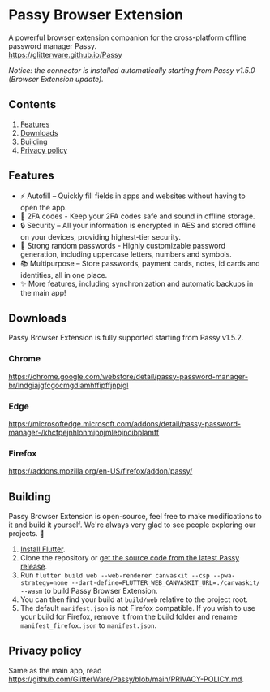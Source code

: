 # Passy Browser Extension

A powerful browser extension companion for the cross-platform offline password manager Passy.  
https://glitterware.github.io/Passy

*Notice: the connector is installed automatically starting from Passy v1.5.0 (Browser Extension update).*

## Contents

1. [Features](#features)
2. [Downloads](#downloads)
3. [Building](#building)
4. [Privacy policy](#privacy-policy)

## Features

- ⚡ Autofill – Quickly fill fields in apps and websites without having to open the app.
- 📱 2FA codes - Keep your 2FA codes safe and sound in offline storage.
- 🔒 Security – All your information is encrypted in AES and stored offline on your devices, providing highest-tier security.
- 💪 Strong random passwords - Highly customizable password generation, including uppercase letters, numbers and symbols.
- 📚 Multipurpose – Store passwords, payment cards, notes, id cards and identities, all in one place.
- ✨ More features, including synchronization and automatic backups in the main app!

## Downloads

Passy Browser Extension is fully supported starting from Passy v1.5.2.

### Chrome

https://chrome.google.com/webstore/detail/passy-password-manager-br/lndgiajgfcgocmgdiamhffipffjnpigl

### Edge

https://microsoftedge.microsoft.com/addons/detail/passy-password-manager-/khcfpejnhlonmipnjmlebjncibplamff

### Firefox

https://addons.mozilla.org/en-US/firefox/addon/passy/

## Building

Passy Browser Extension is open-source, feel free to make modifications to it and build it yourself. We're always very glad to see people exploring our projects. 👥

1. [Install Flutter](https://docs.flutter.dev/get-started/install).
2. Clone the repository or [get the source code from the latest Passy release](https://github.com/GlitterWare/Passy/releases/latest).
3. Run `flutter build web --web-renderer canvaskit --csp --pwa-strategy=none --dart-define=FLUTTER_WEB_CANVASKIT_URL=./canvaskit/ --wasm` to build Passy Browser Extension.
4. You can then find your build at `build/web` relative to the project root.
5. The default `manifest.json` is not Firefox compatible. If you wish to use your build for Firefox, remove it from the build folder and rename `manifest_firefox.json` to `manifest.json`.

## Privacy policy

Same as the main app, read https://github.com/GlitterWare/Passy/blob/main/PRIVACY-POLICY.md.


